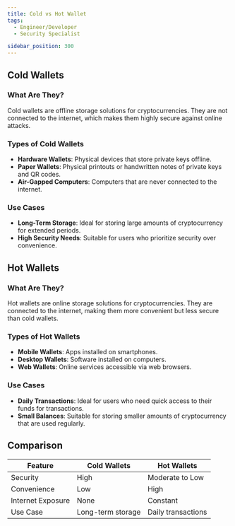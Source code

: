 ```yaml
---
title: Cold vs Hot Wallet
tags:
  - Engineer/Developer
  - Security Specialist

sidebar_position: 300
---
```


## Cold Wallets

### What Are They?
Cold wallets are offline storage solutions for cryptocurrencies. They are not connected to the internet, which makes them highly secure against online attacks.

### Types of Cold Wallets
- **Hardware Wallets**: Physical devices that store private keys offline.
- **Paper Wallets**: Physical printouts or handwritten notes of private keys and QR codes.
- **Air-Gapped Computers**: Computers that are never connected to the internet.

### Use Cases
- **Long-Term Storage**: Ideal for storing large amounts of cryptocurrency for extended periods.
- **High Security Needs**: Suitable for users who prioritize security over convenience.

## Hot Wallets

### What Are They?
Hot wallets are online storage solutions for cryptocurrencies. They are connected to the internet, making them more convenient but less secure than cold wallets.

### Types of Hot Wallets
- **Mobile Wallets**: Apps installed on smartphones.
- **Desktop Wallets**: Software installed on computers.
- **Web Wallets**: Online services accessible via web browsers.

### Use Cases
- **Daily Transactions**: Ideal for users who need quick access to their funds for transactions.
- **Small Balances**: Suitable for storing smaller amounts of cryptocurrency that are used regularly.

## Comparison

| Feature            | Cold Wallets       | Hot Wallets       |
|--------------------|--------------------|-------------------|
| Security           | High               | Moderate to Low   |
| Convenience        | Low                | High              |
| Internet Exposure  | None               | Constant          |
| Use Case           | Long-term storage  | Daily transactions|

[^gemini]: https://www.gemini.com/cryptopedia/crypto-wallets-hot-cold
